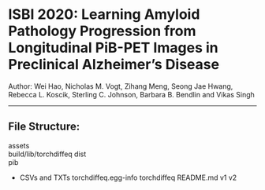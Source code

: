# ISBI 2020: Learning Amyloid Pathology Progression from Longitudinal PiB-PET Images in Preclinical Alzheimer’s Disease
Author: Wei Hao, Nicholas M. Vogt, Zihang Meng, Seong Jae Hwang, Rebecca L. Koscik, Sterling C. Johnson, Barbara B. Bendlin and Vikas Singh

_____________________________
## File Structure:
assets	
build/lib/torchdiffeq
dist	
pib
  - CSVs and TXTs
torchdiffeq.egg-info
torchdiffeq	
README.md
v1
v2
